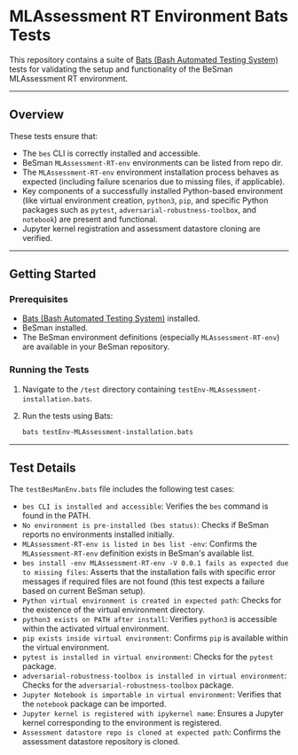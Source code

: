 # MLAssessment RT Environment Bats Tests

This repository contains a suite of [Bats (Bash Automated Testing System)](https://bats-core.readthedocs.io/en/stable/) tests for validating the setup and functionality of the BeSman MLAssessment RT environment.

---

## Overview

These tests ensure that:

- The `bes` CLI is correctly installed and accessible.
- BeSman `MLAssessment-RT-env` environments can be listed from repo dir.
- The `MLAssessment-RT-env` environment installation process behaves as expected (including failure scenarios due to missing files, if applicable).
- Key components of a successfully installed Python-based environment (like virtual environment creation, `python3`, `pip`, and specific Python packages such as `pytest`, `adversarial-robustness-toolbox`, and `notebook`) are present and functional.
- Jupyter kernel registration and assessment datastore cloning are verified.

---

## Getting Started

### Prerequisites

- [Bats (Bash Automated Testing System)](https://bats-core.readthedocs.io/en/stable/installation.html) installed.
- BeSman installed.
- The BeSman environment definitions (especially `MLAssessment-RT-env`) are available in your BeSman repository.

### Running the Tests

1.  Navigate to the `/test` directory containing `testEnv-MLAssessment-installation.bats`.
2.  Run the tests using Bats:

    ```bash
    bats testEnv-MLAssessment-installation.bats
    ```

---

## Test Details

The `testBesManEnv.bats` file includes the following test cases:

- `bes CLI is installed and accessible`: Verifies the `bes` command is found in the PATH.
- `No environment is pre-installed (bes status)`: Checks if BeSman reports no environments installed initially.
- `MLAssessment-RT-env is listed in bes list -env`: Confirms the `MLAssessment-RT-env` definition exists in BeSman's available list.
- `bes install -env MLAssessment-RT-env -V 0.0.1 fails as expected due to missing files`: Asserts that the installation fails with specific error messages if required files are not found (this test expects a failure based on current BeSman setup).
- `Python virtual environment is created in expected path`: Checks for the existence of the virtual environment directory.
- `python3 exists on PATH after install`: Verifies `python3` is accessible within the activated virtual environment.
- `pip exists inside virtual environment`: Confirms `pip` is available within the virtual environment.
- `pytest is installed in virtual environment`: Checks for the `pytest` package.
- `adversarial-robustness-toolbox is installed in virtual environment`: Checks for the `adversarial-robustness-toolbox` package.
- `Jupyter Notebook is importable in virtual environment`: Verifies that the `notebook` package can be imported.
- `Jupyter kernel is registered with ipykernel name`: Ensures a Jupyter kernel corresponding to the environment is registered.
- `Assessment datastore repo is cloned at expected path`: Confirms the assessment datastore repository is cloned.
